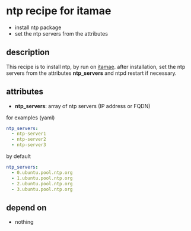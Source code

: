 ntp recipe for itamae
===
- install ntp package
- set the ntp servers from the attributes

## description
This recipe is to install ntp, by run on [itamae](https://github.com/ryotarai/itamae "itamae").
after installation, set the ntp servers from the attributes **ntp_servers** and ntpd restart if necessary.

## attributes
- **ntp_servers**: array of ntp servers (IP address or FQDN)

for examples (yaml)
``` yaml
ntp_servers:
  - ntp-server1
  - ntp-server2
  - ntp-server3
```
by default
``` yaml
ntp_servers:
  - 0.ubuntu.pool.ntp.org
  - 1.ubuntu.pool.ntp.org
  - 2.ubuntu.pool.ntp.org
  - 3.ubuntu.pool.ntp.org
```

## depend on
- nothing
